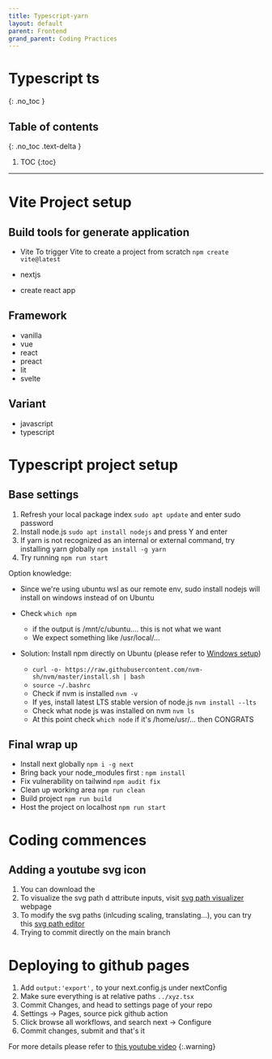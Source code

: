 ```yaml
---
title: Typescript-yarn
layout: default
parent: Frontend
grand_parent: Coding Practices
---
```


# Typescript ts
{: .no_toc }

## Table of contents
{: .no_toc .text-delta }

1. TOC
{:toc}

---
# Vite Project setup

## Build tools for generate application
- Vite 
To trigger Vite to create a project from scratch `npm create vite@latest`

- nextjs

- create react app
## Framework
- vanilla
- vue
- react
- preact
- lit
- svelte

## Variant
- javascript
- typescript


# Typescript project setup

## Base settings

1. Refresh your local package index `sudo apt update` and enter sudo password
2. Install node.js `sudo apt install nodejs` and press Y and enter
3. If yarn is not recognized as an internal or external command, try installing yarn globally `npm install -g yarn`
4. Try running `npm run start`

Option knowledge:
- Since we're using ubuntu wsl as our remote env, sudo install nodejs will install on windows instead of on Ubuntu

- Check `which npm` 
    - if the output is /mnt/c/ubuntu.... this is not what we want
    - We expect something like /usr/local/...

- Solution: Install npm directly on Ubuntu (please refer to [Windows setup](https://learn.microsoft.com/en-us/windows/dev-environment/javascript/nodejs-on-wsl))
    - `curl -o- https://raw.githubusercontent.com/nvm-sh/nvm/master/install.sh | bash`
    - `source ~/.bashrc`
    - Check if nvm is installed `nvm -v`
    - If yes, install latest LTS stable version of node.js `nvm install --lts`
    - Check what node js was installed on nvm `nvm ls`
    - At this point check `which node` if it's /home/usr/... then CONGRATS

## Final wrap up
- Install next globally `npm i -g next`
- Bring back your node_modules first : `npm install`
- Fix vulnerability on tailwind `npm audit fix`
- Clean up working area `npm run clean`
- Build project `npm run build`
- Host the project on localhost `npm run start`

# Coding commences

## Adding a youtube svg icon
1. You can download the 
2. To visualize the svg path d attribute inputs, visit [svg path visualizer](https://svg-path-visualizer.netlify.app/#) webpage
3. To modify the svg paths (inlcuding scaling, translating...), you can try this [svg path editor](https://yqnn.github.io/svg-path-editor/) 
4. Trying to commit directly on the main branch

# Deploying to github pages
1. Add `output:'export',` to your next.config.js under nextConfig
2. Make sure everything is at relative paths `../xyz.tsx`
3. Commit Changes, and head to settings page of your repo
4. Settings -> Pages, source pick github action
5. Click browse all workflows, and search next -> Configure
6. Commit changes, submit and that's it

For more details please refer to [this youtube video](https://www.youtube.com/watch?v=WoL3xbkAfOU)
{:.warning}